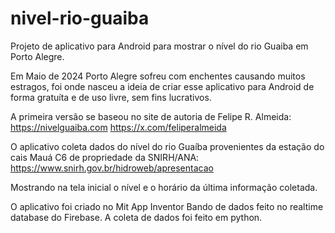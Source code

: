 # nivel-rio-guaiba
Projeto de aplicativo para Android para mostrar o nível do rio Guaiba em Porto Alegre.

Em Maio de 2024 Porto Alegre sofreu com enchentes causando muitos estragos, 
foi onde nasceu a ideia de criar esse aplicativo para Android de forma gratuíta e de uso livre, sem fins lucrativos.

A primeira versão se baseou no site de autoria de Felipe R. Almeida: 
https://nivelguaiba.com
https://x.com/feliperalmeida

O aplicativo coleta dados do nível do rio Guaíba provenientes da estação do cais Mauá C6 de propriedade da SNIRH/ANA:
https://www.snirh.gov.br/hidroweb/apresentacao

Mostrando na tela inicial o nível e o horário da última informação coletada.

O aplicativo foi criado no Mit App Inventor
Bando de dados feito no realtime database do Firebase.
A coleta de dados foi feito em python.
